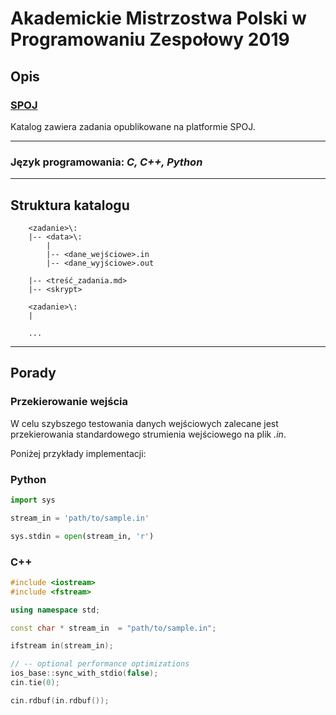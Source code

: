 # Akademickie Mistrzostwa Polski w Programowaniu Zespołowy 2019

## Opis

### [SPOJ](https://pl.spoj.com/)

Katalog zawiera zadania opublikowane na platformie SPOJ.

___

### **Język programowania:** *C, C++, Python*

___

## **Struktura katalogu**

``` text
    <zadanie>\:
    |-- <data>\:
        |
        |-- <dane_wejściowe>.in
        |-- <dane_wyjściowe>.out
    
    |-- <treść_zadania.md>
    |-- <skrypt>
    
    <zadanie>\:
    |

    ...
```

___

## **Porady**

### **Przekierowanie wejścia**

W celu szybszego testowania danych wejściowych zalecane jest
przekierowania standardowego strumienia wejściowego na plik *.in*.

Poniżej przykłady implementacji:

### Python

``` python
import sys

stream_in = 'path/to/sample.in'

sys.stdin = open(stream_in, 'r')
```

### C++

``` cpp
#include <iostream>
#include <fstream>

using namespace std;

const char * stream_in  = "path/to/sample.in";

ifstream in(stream_in);

// -- optional performance optimizations
ios_base::sync_with_stdio(false);
cin.tie(0);

cin.rdbuf(in.rdbuf());
```
